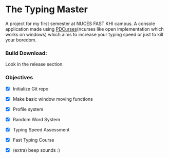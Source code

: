 # The Typing Master
A project for my first semester at NUCES FAST KHI campus.
A console application made using [PDCurses](https://pdcurses.org/)(ncurses like open implementation which works on windows) which aims to increase your typing speed or just to kill your boredom.

### Build Download:
Look in  the release section.

### Objectives
 - [x] Initialize Git repo
 - [x] Make basic window moving functions
 - [x] Profile system
 - [x] Random Word System
 - [x] Typing Speed Assessment
 - [x] Fast Typing Course
 - [x] (extra) beep sounds :)


